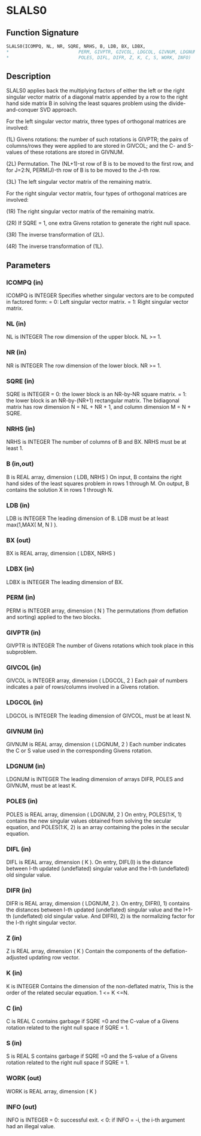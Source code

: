 # SLALS0

## Function Signature

```fortran
SLALS0(ICOMPQ, NL, NR, SQRE, NRHS, B, LDB, BX, LDBX,
*                          PERM, GIVPTR, GIVCOL, LDGCOL, GIVNUM, LDGNUM,
*                          POLES, DIFL, DIFR, Z, K, C, S, WORK, INFO)
```

## Description


 SLALS0 applies back the multiplying factors of either the left or the
 right singular vector matrix of a diagonal matrix appended by a row
 to the right hand side matrix B in solving the least squares problem
 using the divide-and-conquer SVD approach.

 For the left singular vector matrix, three types of orthogonal
 matrices are involved:

 (1L) Givens rotations: the number of such rotations is GIVPTR; the
      pairs of columns/rows they were applied to are stored in GIVCOL;
      and the C- and S-values of these rotations are stored in GIVNUM.

 (2L) Permutation. The (NL+1)-st row of B is to be moved to the first
      row, and for J=2:N, PERM(J)-th row of B is to be moved to the
      J-th row.

 (3L) The left singular vector matrix of the remaining matrix.

 For the right singular vector matrix, four types of orthogonal
 matrices are involved:

 (1R) The right singular vector matrix of the remaining matrix.

 (2R) If SQRE = 1, one extra Givens rotation to generate the right
      null space.

 (3R) The inverse transformation of (2L).

 (4R) The inverse transformation of (1L).

## Parameters

### ICOMPQ (in)

ICOMPQ is INTEGER Specifies whether singular vectors are to be computed in factored form: = 0: Left singular vector matrix. = 1: Right singular vector matrix.

### NL (in)

NL is INTEGER The row dimension of the upper block. NL >= 1.

### NR (in)

NR is INTEGER The row dimension of the lower block. NR >= 1.

### SQRE (in)

SQRE is INTEGER = 0: the lower block is an NR-by-NR square matrix. = 1: the lower block is an NR-by-(NR+1) rectangular matrix. The bidiagonal matrix has row dimension N = NL + NR + 1, and column dimension M = N + SQRE.

### NRHS (in)

NRHS is INTEGER The number of columns of B and BX. NRHS must be at least 1.

### B (in,out)

B is REAL array, dimension ( LDB, NRHS ) On input, B contains the right hand sides of the least squares problem in rows 1 through M. On output, B contains the solution X in rows 1 through N.

### LDB (in)

LDB is INTEGER The leading dimension of B. LDB must be at least max(1,MAX( M, N ) ).

### BX (out)

BX is REAL array, dimension ( LDBX, NRHS )

### LDBX (in)

LDBX is INTEGER The leading dimension of BX.

### PERM (in)

PERM is INTEGER array, dimension ( N ) The permutations (from deflation and sorting) applied to the two blocks.

### GIVPTR (in)

GIVPTR is INTEGER The number of Givens rotations which took place in this subproblem.

### GIVCOL (in)

GIVCOL is INTEGER array, dimension ( LDGCOL, 2 ) Each pair of numbers indicates a pair of rows/columns involved in a Givens rotation.

### LDGCOL (in)

LDGCOL is INTEGER The leading dimension of GIVCOL, must be at least N.

### GIVNUM (in)

GIVNUM is REAL array, dimension ( LDGNUM, 2 ) Each number indicates the C or S value used in the corresponding Givens rotation.

### LDGNUM (in)

LDGNUM is INTEGER The leading dimension of arrays DIFR, POLES and GIVNUM, must be at least K.

### POLES (in)

POLES is REAL array, dimension ( LDGNUM, 2 ) On entry, POLES(1:K, 1) contains the new singular values obtained from solving the secular equation, and POLES(1:K, 2) is an array containing the poles in the secular equation.

### DIFL (in)

DIFL is REAL array, dimension ( K ). On entry, DIFL(I) is the distance between I-th updated (undeflated) singular value and the I-th (undeflated) old singular value.

### DIFR (in)

DIFR is REAL array, dimension ( LDGNUM, 2 ). On entry, DIFR(I, 1) contains the distances between I-th updated (undeflated) singular value and the I+1-th (undeflated) old singular value. And DIFR(I, 2) is the normalizing factor for the I-th right singular vector.

### Z (in)

Z is REAL array, dimension ( K ) Contain the components of the deflation-adjusted updating row vector.

### K (in)

K is INTEGER Contains the dimension of the non-deflated matrix, This is the order of the related secular equation. 1 <= K <=N.

### C (in)

C is REAL C contains garbage if SQRE =0 and the C-value of a Givens rotation related to the right null space if SQRE = 1.

### S (in)

S is REAL S contains garbage if SQRE =0 and the S-value of a Givens rotation related to the right null space if SQRE = 1.

### WORK (out)

WORK is REAL array, dimension ( K )

### INFO (out)

INFO is INTEGER = 0: successful exit. < 0: if INFO = -i, the i-th argument had an illegal value.

